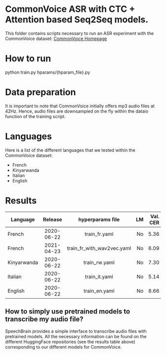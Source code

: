 # CommonVoice ASR with CTC + Attention based Seq2Seq models.
This folder contains scripts necessary to run an ASR experiment with the CommonVoice dataset: [CommonVoice Homepage](https://commonvoice.mozilla.org/)

# How to run
python train.py hparams/{hparam_file}.py

# Data preparation
It is important to note that CommonVoice initially offers mp3 audio files at 42Hz. Hence, audio files are downsampled on the fly within the dataio function of the training script.

# Languages
Here is a list of the different languages that we tested within the CommonVoice dataset:
- French
- Kinyarwanda
- Italian
- English

# Results

| Language | Release | hyperparams file | LM | Val. CER | Val. WER | Test CER | Test WER | HuggingFace link | Model link | GPUs |
| ------------- |:-------------:|:---------------------------:| -----:| -----:| -----:| -----:| -----:| :-----------:| :-----------:| :-----------:|
| French | 2020-06-22 | train_fr.yaml | No | 5.36 | 15.87 | 6.54 | 17.70 | [model](https://huggingface.co/speechbrain/asr-crdnn-commonvoice-fr) | [model](https://drive.google.com/drive/folders/13i7rdgVX7-qZ94Rtj6OdUgU-S6BbKKvw?usp=sharing) | 2xV100 16GB |
| French | 2021-04-23 | train_fr_with_wav2vec.yaml | No | 6.09 | 12.47 | 9.62 | 13.93 | [model](https://huggingface.co/speechbrain/asr-wav2vec2-commonvoice-fr) | [model](https://drive.google.com/drive/folders/1tjz6IZmVRkuRE97E7h1cXFoGTer7pT73?usp=sharing) | 2xV100 32GB |
| Kinyarwanda | 2020-06-22 | train_rw.yaml | No | 7.30 | 21.36 | 9.55 | 24.27 | Not Avail. | [model](https://drive.google.com/drive/folders/122efLUMYoc1LGoK7O6LIWkSklmjKVGxM?usp=sharing) | 2xV100 16GB |
| Italian | 2020-06-22 | train_it.yaml | No | 5.14 | 15.59 | 5.40 | 16.61 | [model](https://huggingface.co/speechbrain/asr-crdnn-commonvoice-it) | [model](https://drive.google.com/drive/folders/1asxPsY1EBGHIpIFhBtUi9oiyR6C7gC0g?usp=sharing) | 2xV100 16GB |
| English | 2020-06-22 | train_en.yaml | No | 8.66 | 20.16 | 12.93 | 24.89 | Not Avail. | [model](https://drive.google.com/drive/folders/1FAKRhfu_1gLnkshYGKp-6G9ZVMIUlv9n?usp=sharing) | 2xV100 16GB |

## How to simply use pretrained models to transcribe my audio file?

SpeechBrain provides a simple interface to transcribe audio files with pretrained models. All the necessary information can be found on the different HuggingFace repositories (see the results table above) corresponding to our different models for CommonVoice.
